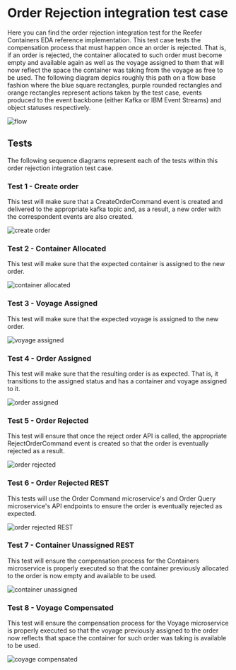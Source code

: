 # Order Rejection integration test case

Here you can find the order rejection integration test for the Reefer Containers EDA reference implementation. This test case tests the compensation process that must happen once an order is rejected. That is, if an order is rejected, the container allocated to such order must become empty and available again as well as the voyage assigned to them that will now reflect the space the container was taking from the voyage as free to be used. The following diagram depics roughly this path on a flow base fashion where the blue square rectangles, purple rounded rectangles and orange rectangles represent actions taken by the test case, events produced to the event backbone (either Kafka or IBM Event Streams) and object statuses respectively.

![flow](images/Slide1.png)

## Tests

The following sequence diagrams represent each of the tests within this order rejection integration test case.

### Test 1 - Create order

This test will make sure that a CreateOrderCommand event is created and delivered to the appropriate kafka topic and, as a result, a new order with the correspondent events are also created.

![create order](images/Slide2.png)

### Test 2 - Container Allocated

This test will make sure that the expected container is assigned to the new order.

![container allocated](images/Slide3.png)

### Test 3 - Voyage Assigned

This test will make sure that the expected voyage is assigned to the new order.

![voyage assigned](images/Slide4.png)

### Test 4 - Order Assigned

This test will make sure that the resulting order is as expected. That is, it transitions to the assigned status and has a container and voyage assigned to it.

![order assigned](images/Slide5.png)

### Test 5 - Order Rejected

This test will ensure that once the reject order API is called, the appropriate RejectOrderCommand event is created so that the order is eventually rejected as a result.

![order rejected](images/Slide6.png)

### Test 6 - Order Rejected REST

This tests will use the Order Command microservice's and Order Query microservice's API endpoints to ensure the order is eventually rejected as expected.

![order rejected REST](images/Slide7.png)

### Test 7 - Container Unassigned REST

This test will ensure the compensation process for the Containers microservice is properly executed so that the container previously allocated to the order is now empty and available to be used.

![container unassigned](images/Slide8.png)

### Test 8 - Voyage Compensated

This test will ensure the compensation process for the Voyage microservice is properly executed so that the voyage previously assigned to the order now reflects that space the container for such order was taking is available to be used.

![coyage compensated](images/Slide9.png)